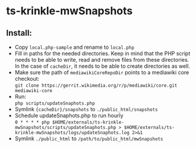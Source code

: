 ts-krinkle-mwSnapshots
======================

## Install:
* Copy `local.php-sample` and rename to `local.php`
* Fill in paths for the needed directories. Keep in mind that
  the PHP script needs to be able to write, read and remove files
  from these directories. In the case of `cacheDir`, it needs to be
  able to create directories as well.
* Make sure the path of `mediawikiCoreRepoDir` points to a mediawiki core checkout:<br>
  `git clone https://gerrit.wikimedia.org/r/p/mediawiki/core.git mediawiki-core`
* Run:<br>
  `php scripts/updateSnaphots.php`
* Symlink `{cacheDir}/snapshots` to `./public_html/snapshots`
* Schedule updateSnaphots.php to run hourly<br>
   `0 * * * * php $HOME/externals/ts-krinkle-mwSnapshots/scripts/updateSnaphots.php > $HOME/externals/ts-krinkle-mwSnapshots/logs/updateSnaphots.log 2>&1`
* Symlink `./public_html` to `/path/to/public_html/mwSnapshots`
